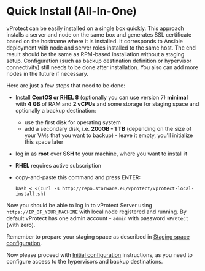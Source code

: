 # Quick Install \(All-In-One\)

vProtect can be easily installed on a single box quickly. This approach installs a server and node on the same box and generates SSL certificate based on the hostname where it is installed. It corresponds to Ansible deployment with node and server roles installed to the same host. The end result should be the same as RPM-based installation without a staging setup. Configuration \(such as backup destination definition or hypervisor connectivity\) still needs to be done after installation. You also can add more nodes in the future if necessary.

Here are just a few steps that need to be done:

* Install **CentOS or RHEL 8** \(optionally you can use version 7\) **minimal** with **4 GB** of RAM and **2 vCPUs** and some storage for staging space and optionally a backup destination:
  * use the first disk for operating system
  * add a secondary disk, i.e. **200GB - 1 TB** \(depending on the size of your VMs that you want to backup\) - leave it empty, you'll initialize this space later
* log in as **root** over **SSH** to your machine, where you want to install it
* **RHEL** requires active subscription
* copy-and-paste this command and press ENTER:

  ```text
  bash < <(curl -s http://repo.storware.eu/vprotect/vprotect-local-install.sh)
  ```

Now you should be able to log in to vProtect Server using `https://IP_OF_YOUR_MACHINE` with local node registered and running. By default vProtect has one admin account - `admin` with password `vPr0tect` \(with zero\).

Remember to prepare your staging space as described in [Staging space configuration](common-tasks/staging-space-configuration.md).

Now please proceed with [Initial configuration](initial-configuration.md) instructions, as you need to configure access to the hypervisors and backup destinations.

